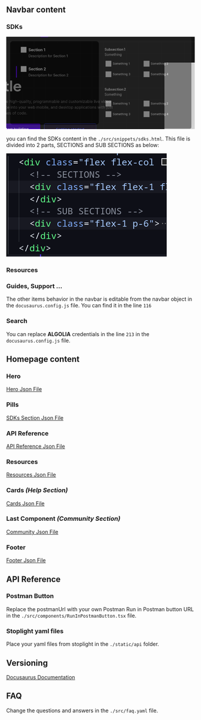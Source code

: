 ## Navbar content

### SDKs

![](./assets/Screenshot%20from%202023-08-02%2016-04-31.png)

you can find the SDKs content in the `./src/snippets/sdks.html`. This file is divided into 2 parts, SECTIONS and SUB SECTIONS as below:

![](./assets/navbar_sdks.png)

### Resources

### Guides, Support ...

The other items behavior in the navbar is editable from the navbar object in the `docusaurus.config.js` file. You can find it in the line `116`

### Search

You can replace **ALGOLIA** credentials in the line `213` in the `docusaurus.config.js` file.

## Homepage content

### Hero

[Hero Json File](./src/data/hero.json)

### Pills

[SDKs Section Json File](./src/data/sdks.json)

### API Reference

[API Reference Json File](./src/data/api-reference.json)

### Resources

[Resources Json File](./src/data/resources.json)

### Cards _(Help Section)_

[Cards Json File](./src/data/help.json)

### Last Component _(Community Section)_

[Community Json File](./src/data/community.json)

### Footer

[Footer Json File](./src/data/footer.json)

## API Reference

### Postman Button

Replace the postmanUrl with your own Postman Run in Postman button URL in the `./src/components/RunInPostmanButton.tsx` file.

### Stoplight yaml files

Place your yaml files from stoplight in the `./static/api` folder.

## Versioning

[Docusaurus Documentation](https://docusaurus.io/docs/versioning)

## FAQ

Change the questions and answers in the `./src/faq.yaml` file.
